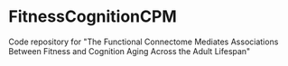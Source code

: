 # FitnessCognitionCPM
Code repository for "The Functional Connectome Mediates Associations Between Fitness and Cognition Aging Across the Adult Lifespan"
